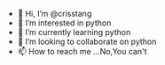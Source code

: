 - 👋 Hi, I’m @crisstang
- 👀 I’m interested in python
- 🌱 I’m currently learning python
- 💞️ I’m looking to collaborate on python
- 📫 How to reach me ...No,You can't

<!---
crisstang/crisstang is a ✨ special ✨ repository because its `README.md` (this file) appears on your GitHub profile.
You can click the Preview link to take a look at your changes.
--->
